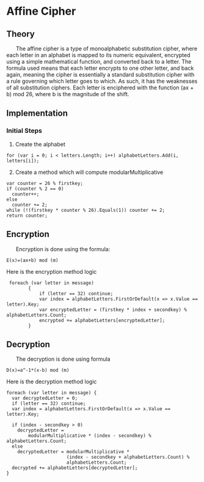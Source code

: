 # Affine Cipher

## Theory

&ensp;&ensp;&ensp; The affine cipher is a type of monoalphabetic substitution cipher, where each letter in an alphabet
is mapped to its numeric equivalent, encrypted using a simple mathematical function, and converted back to a letter. The
formula used means that each letter encrypts to one other letter, and back again, meaning the cipher is essentially a
standard substitution cipher with a rule governing which letter goes to which. As such, it has the weaknesses of all
substitution ciphers. Each letter is enciphered with the function (ax + b) mod 26, where b is the magnitude of the
shift.

## Implementation

### Initial Steps

1. Create the alphabet

```
for (var i = 0; i < letters.Length; i++) alphabetLetters.Add(i, letters[i]);
```

2. Create a method which will compute modularMultiplicative

```
var counter = 26 % firstkey;
if (counter % 2 == 0)
  counter++;
else
  counter += 2;
while (!(firstkey * counter % 26).Equals(1)) counter += 2;
return counter;
```

## Encryption

&ensp;&ensp;&ensp; Encryption is done using the formula:

```
E(x)=(ax+b) mod (m)
```

Here is the encryption method logic

```
 foreach (var letter in message)
        {
            if (letter == 32) continue;
            var index = alphabetLetters.FirstOrDefault(x => x.Value == letter).Key;
            var encryptedLetter = (firstkey * index + secondkey) % alphabetLetters.Count;
            encrypted += alphabetLetters[encryptedLetter];
        }
```

## Decryption

&ensp;&ensp;&ensp; The decryption is done using formula

```
D(x)=a^-1*(x-b) mod (m)
```

Here is the decryption method logic

```
foreach (var letter in message) {
  var decryptedLetter = 0;
  if (letter == 32) continue;
  var index = alphabetLetters.FirstOrDefault(x => x.Value == letter).Key;

  if (index - secondkey > 0)
    decryptedLetter =
        modularMultiplicative * (index - secondkey) % alphabetLetters.Count;
  else
    decryptedLetter = modularMultiplicative *
                      (index - secondkey + alphabetLetters.Count) %
                      alphabetLetters.Count;
  decrypted += alphabetLetters[decryptedLetter];
}
```

